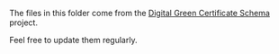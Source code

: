 

The files in this folder come from the [Digital Green Certificate Schema](https://github.com/ehn-digital-green-development/ehn-dgc-schema) project.

Feel free to update them regularly.
